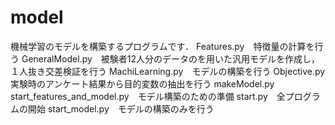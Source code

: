 # model
機械学習のモデルを構築するプログラムです．
Features.py　特徴量の計算を行う
GeneralModel.py　被験者12人分のデータのを用いた汎用モデルを作成し，１人抜き交差検証を行う
MachiLearning.py　モデルの構築を行う
Objective.py　実験時のアンケート結果から目的変数の抽出を行う
makeModel.py　start_features_and_model.py　モデル構築のための準備
start.py　全プログラムの開始
start_model.py　モデルの構築のみを行う
　
